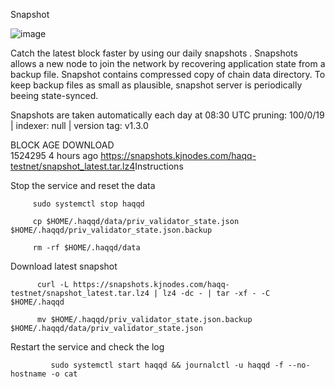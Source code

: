 Snapshot

![image](https://user-images.githubusercontent.com/91251550/209468673-f60ed7c9-d9ea-4ce7-ab12-1ea2f490a79a.png)

Catch the latest block faster by using our daily snapshots
.
Snapshots allows a new node to join the network by recovering application state from a backup file. Snapshot contains compressed copy of chain data directory. To keep backup files as small as plausible, snapshot server is periodically beeing state-synced.

Snapshots are taken automatically each day at 08:30 UTC
pruning: 100/0/19 | indexer: null | version tag: v1.3.0

 BLOCK               AGE              DOWNLOAD   
 1524295             4 hours ago      https://snapshots.kjnodes.com/haqq-testnet/snapshot_latest.tar.lz4
​​
Instructions

Stop the service and reset the data

         sudo systemctl stop haqqd
         
         cp $HOME/.haqqd/data/priv_validator_state.json $HOME/.haqqd/priv_validator_state.json.backup

         rm -rf $HOME/.haqqd/data
               
Download latest snapshot

          curl -L https://snapshots.kjnodes.com/haqq-testnet/snapshot_latest.tar.lz4 | lz4 -dc - | tar -xf - -C $HOME/.haqqd
           
          mv $HOME/.haqqd/priv_validator_state.json.backup $HOME/.haqqd/data/priv_validator_state.json
               
Restart the service and check the log

             sudo systemctl start haqqd && journalctl -u haqqd -f --no-hostname -o cat
